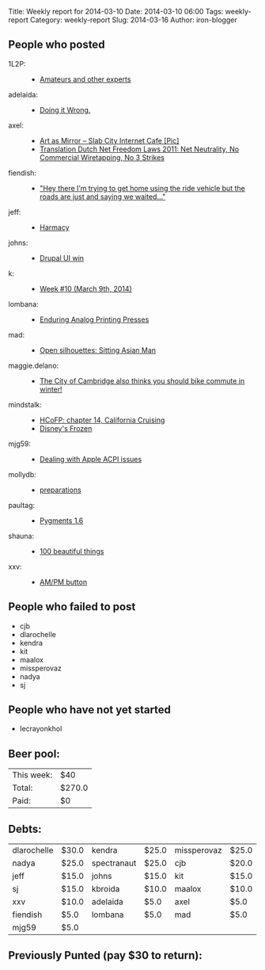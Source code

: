Title: Weekly report for 2014-03-10
Date: 2014-03-10 06:00
Tags: weekly-report
Category: weekly-report
Slug: 2014-03-16
Author: iron-blogger


<h2>People who posted</h2>
<dl>
<dt><span class="user">1L2P:</span></dt>
<dd>
  <ul>
   <li><a href="http://1l2p.net/2014/03/17/Amateurs-and-experts.html">Amateurs and other experts</a></li>
  </ul>
</dd>
<dt><span class="user">adelaida:</span></dt>
<dd>
  <ul>
   <li><a href="http://saddlebaggins.wordpress.com/2014/03/17/doing-it-wrong/">Doing it Wrong.</a></li>
  </ul>
</dd>
<dt><span class="user">axel:</span></dt>
<dd>
  <ul>
   <li><a href="https://www.axelarnbak.nl/2014/03/15/art-as-mirror-slab-city-internet-cafe-pic/">Art as Mirror – Slab City Internet Cafe [Pic]</a></li>
   <li><a href="https://www.axelarnbak.nl/2014/03/13/translation-dutch-net-freedom-laws-2011-net-neutrality-no-commercial-wiretapping-no-3-strikes/">Translation Dutch Net Freedom Laws 2011: Net Neutrality, No Commercial Wiretapping, No 3 Strikes</a></li>
  </ul>
</dd>
<dt><span class="user">fiendish:</span></dt>
<dd>
  <ul>
   <li><a href="http://textsfromharriotte.tumblr.com/post/79821706864">"Hey there I’m trying to get home using the ride vehicle but the roads are just and saying we waited..."</a></li>
  </ul>
</dd>
<dt><span class="user">jeff:</span></dt>
<dd>
  <ul>
   <li><a href="http://unterbahn.com/2014/03/harmacy/">Harmacy</a></li>
  </ul>
</dd>
<dt><span class="user">johns:</span></dt>
<dd>
  <ul>
   <li><a href="http://feedproxy.google.com/~r/wjsullivan/~3/Xph1n6vORwA/296528.html">Drupal UI win</a></li>
  </ul>
</dd>
<dt><span class="user">k:</span></dt>
<dd>
  <ul>
   <li><a href="http://www.googlish.com/?p=38">Week #10 (March 9th, 2014)</a></li>
  </ul>
</dd>
<dt><span class="user">lombana:</span></dt>
<dd>
  <ul>
   <li><a href="http://andreslombana.net/blog/2014/03/11/enduring-analog-printing-presses/">Enduring Analog Printing Presses</a></li>
  </ul>
</dd>
<dt><span class="user">mad:</span></dt>
<dd>
  <ul>
   <li><a href="http://madprime.org/articles/2014/03/open-silhouettes-sitting-asian-man/">Open silhouettes: Sitting Asian Man</a></li>
  </ul>
</dd>
<dt><span class="user">maggie.delano:</span></dt>
<dd>
  <ul>
   <li><a href="http://maggiedelano.tumblr.com/post/79827186318">The City of Cambridge also thinks you should bike commute in winter!</a></li>
  </ul>
</dd>
<dt><span class="user">mindstalk:</span></dt>
<dd>
  <ul>
   <li><a href="http://mindstalk.livejournal.com/393423.html">HCoFP: chapter 14, California Cruising</a></li>
   <li><a href="http://mindstalk.livejournal.com/393002.html">Disney's Frozen</a></li>
  </ul>
</dd>
<dt><span class="user">mjg59:</span></dt>
<dd>
  <ul>
   <li><a href="http://mjg59.dreamwidth.org/29954.html">Dealing with Apple ACPI issues</a></li>
  </ul>
</dd>
<dt><span class="user">mollydb:</span></dt>
<dd>
  <ul>
   <li><a href="https://mmillions.wordpress.com/2014/03/14/preparations/">preparations</a></li>
  </ul>
</dd>
<dt><span class="user">paultag:</span></dt>
<dd>
  <ul>
   <li><a href="http://blog.pault.ag/post/79700697236">Pygments 1.6</a></li>
  </ul>
</dd>
<dt><span class="user">shauna:</span></dt>
<dd>
  <ul>
   <li><a href="http://www.shaunagm.net/blog/2014/03/100-beautiful-things/?utm_source=rss&utm_medium=rss&utm_campaign=100-beautiful-things">100 beautiful things</a></li>
  </ul>
</dd>
<dt><span class="user">xxv:</span></dt>
<dd>
  <ul>
   <li><a href="http://donottouchscreens.tumblr.com/post/79846294406">AM/PM button</a></li>
  </ul>
</dd>
</dl>

<h2>People who failed to post</h2>
<ul>
<li class="user">cjb</li>
<li class="user">dlarochelle</li>
<li class="user">kendra</li>
<li class="user">kit</li>
<li class="user">maalox</li>
<li class="user">missperovaz</li>
<li class="user">nadya</li>
<li class="user">sj</li>
</ul>


<h2>People who have not yet started</h2>
<ul>
  <li class="user">lecrayonkhol</li>
</ul>

<h2>Beer pool:</h2>
<table>
  <tr> <td> This week: </td> <td> $40 </td> </tr>
  <tr> <td> Total: </td> <td> $270.0 </td> </tr>
  <tr> <td> Paid: </td> <td> $0 </td> </tr>
</table>

<h2>Debts:</h2>

<table class="debts">
<tr><td class="user">dlarochelle</td> <td class="money">$30.0</td><td class="user">kendra</td> <td class="money">$25.0</td><td class="user">missperovaz</td> <td class="money">$25.0</td></tr>
<tr><td class="user">nadya</td> <td class="money">$25.0</td><td class="user">spectranaut</td> <td class="money">$25.0</td><td class="user">cjb</td> <td class="money">$20.0</td></tr>
<tr><td class="user">jeff</td> <td class="money">$15.0</td><td class="user">johns</td> <td class="money">$15.0</td><td class="user">kit</td> <td class="money">$15.0</td></tr>
<tr><td class="user">sj</td> <td class="money">$15.0</td><td class="user">kbroida</td> <td class="money">$10.0</td><td class="user">maalox</td> <td class="money">$10.0</td></tr>
<tr><td class="user">xxv</td> <td class="money">$10.0</td><td class="user">adelaida</td> <td class="money">$5.0</td><td class="user">axel</td> <td class="money">$5.0</td></tr>
<tr><td class="user">fiendish</td> <td class="money">$5.0</td><td class="user">lombana</td> <td class="money">$5.0</td><td class="user">mad</td> <td class="money">$5.0</td></tr>
<tr><td class="user">mjg59</td> <td class="money">$5.0</td></tr>
</table>

<h2>Previously Punted (pay $30 to return):</h2>
<ul>
</ul>

